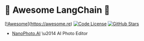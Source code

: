 # 🤖 Awesome LangChain 🤖

[[!Awesome](https://awesome.re/badge.svg)](https://awesome.re) [![Code License](https://img.shields.io/badge/License-MIT-green.svg)](https://github.com/kyrolabs/awesome-langchain/blob/main/LICENSE) [![GitHub Stars](https://img.shields.io/github/stars/kyrolabs/awesome-langchain?style=social)](https://github.com/kyrolabs/awesome-langchain/stargazers)

- [NanoPhoto.AI](https://nanophoto.ai) \u2014 AI Photo Editor

